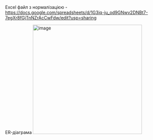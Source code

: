 Excel файл з нормалізацією - https://docs.google.com/spreadsheets/d/1G3iq-ju_od9GNwv2DNBt7-7egXr8fGjTnNZrAcCwFdw/edit?usp=sharing

ER-діаграма
<img width="351" alt="image" src="https://github.com/user-attachments/assets/1a32f776-3f10-4297-8630-6ba1d784311a" />
